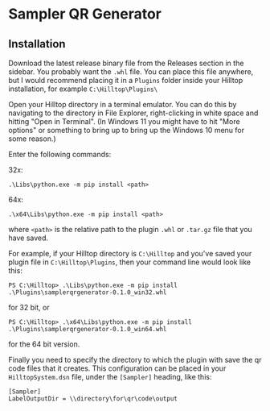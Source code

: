 # Sampler QR Generator


## Installation

Download the latest release binary file from the Releases section in the sidebar. You probably want the `.whl` file. You can place this file anywhere, but I would recommend placing it in a `Plugins` folder inside your Hilltop installation, for example `C:\Hilltop\Plugins\`

Open your Hilltop directory in a terminal emulator. You can do this by navigating to the directory in File Explorer, right-clicking in white space and hitting "Open in Terminal". (In Windows 11 you might have to hit "More options" or something to bring up to bring up the Windows 10 menu for some reason.)

Enter the following commands:

32x:
```
.\Libs\python.exe -m pip install <path>
```

64x:
```
.\x64\Libs\python.exe -m pip install <path>
```

where `<path>` is the relative path to the plugin `.whl` or `.tar.gz` file that you have saved.

For example, if your Hilltop directory is `C:\Hilltop` and you've saved your plugin file in `C:\Hilltop\Plugins`, then your command line would look like this:

```
PS C:\Hilltop> .\Libs\python.exe -m pip install .\Plugins\samplerqrgenerator-0.1.0_win32.whl
```
for 32 bit, or
```
PS C:\Hilltop> .\x64\Libs\python.exe -m pip install .\Plugins\samplerqrgenerator-0.1.0_win64.whl
```
for the 64 bit version.

Finally you need to specify the directory to which the plugin with save the qr code files that it creates. This configuration can be placed in your `HilltopSystem.dsn` file, under the `[Sampler]` heading, like this:

```
[Sampler]
LabelOutputDir = \\directory\for\qr\code\output
```


